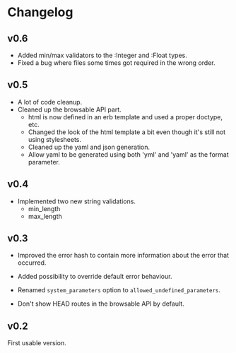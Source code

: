 # Changelog

## v0.6

* Added min/max validators to the :Integer and :Float types.
* Fixed a bug where files some times got required in the wrong order.

## v0.5

* A lot of code cleanup.
* Cleaned up the browsable API part.
  - html is now defined in an erb template and used a proper doctype, etc.
  - Changed the look of the html template a bit even though it's still not using stylesheets.
  - Cleaned up the yaml and json generation.
  - Allow yaml to be generated using both 'yml' and 'yaml' as the format parameter.

## v0.4

* Implemented two new string validations.
    - min_length
    - max_length

## v0.3

* Improved the error hash to contain more information about the error that occurred.

* Added possibility to override default error behaviour.

* Renamed `system_parameters` option to `allowed_undefined_parameters`.

* Don't show HEAD routes in the browsable API by default.

## v0.2

First usable version.
